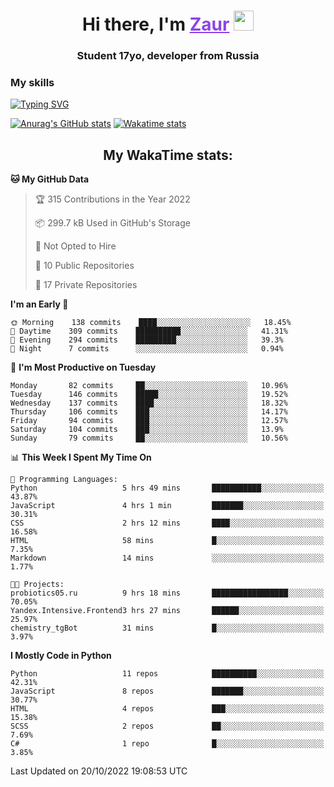 <h1 align="center">
    Hi there, I'm 
    <a href="https://t.me/skyguy" target="_blank" style="color: #8C43EA">Zaur</a>
    <img src="https://github.com/blackcater/blackcater/raw/main/images/Hi.gif" height="32">
</h1>

<h3 align="center">
    Student 17yo, developer from Russia
</h3>  

### **My skills**
[![Typing SVG](https://readme-typing-svg.herokuapp.com?font=Oxanium&duration=3000&pause=1500&color=8C43EA&height=30&lines=Python:+FastAPI,+Flask,+Aiogram,+Telethon;SQL:+PostgreSQL,+SQLite;Javascript:+React.js;HTML,+CSS+(SCSS))](https://git.io/typing-svg)

[![Anurag's GitHub stats](https://github-readme-stats.vercel.app/api?username=mrskyguy&hide_title=true&count_private=true&show_icons=true&title_color=8C43EA&icon_color=BE57EA&bg_color=30,191919,341b56&text_color=B1B1B1&border_radius=10&hide_border=true)](https://github.com/anuraghazra/github-readme-stats)
[![Wakatime stats](https://github-readme-stats.vercel.app/api/wakatime?username=skyguy&hide_title=true&show_icons=true&title_color=8C43EA&icon_color=BE57EA&bg_color=30,191919,341b56&text_color=B1B1B1&border_radius=10&hide_border=true)](https://github.com/anuraghazra/github-readme-stats)


<h2 align="center"> My WakaTime stats: </h2>

<!--START_SECTION:waka-->
**🐱 My GitHub Data** 

> 🏆 315 Contributions in the Year 2022
 > 
> 📦 299.7 kB Used in GitHub's Storage 
 > 
> 🚫 Not Opted to Hire
 > 
> 📜 10 Public Repositories 
 > 
> 🔑 17 Private Repositories  
 > 
**I'm an Early 🐤** 

```text
🌞 Morning    138 commits    ████░░░░░░░░░░░░░░░░░░░░░   18.45% 
🌆 Daytime    309 commits    ██████████░░░░░░░░░░░░░░░   41.31% 
🌃 Evening    294 commits    █████████░░░░░░░░░░░░░░░░   39.3% 
🌙 Night      7 commits      ░░░░░░░░░░░░░░░░░░░░░░░░░   0.94%

```
📅 **I'm Most Productive on Tuesday** 

```text
Monday       82 commits     ██░░░░░░░░░░░░░░░░░░░░░░░   10.96% 
Tuesday      146 commits    █████░░░░░░░░░░░░░░░░░░░░   19.52% 
Wednesday    137 commits    ████░░░░░░░░░░░░░░░░░░░░░   18.32% 
Thursday     106 commits    ███░░░░░░░░░░░░░░░░░░░░░░   14.17% 
Friday       94 commits     ███░░░░░░░░░░░░░░░░░░░░░░   12.57% 
Saturday     104 commits    ███░░░░░░░░░░░░░░░░░░░░░░   13.9% 
Sunday       79 commits     ██░░░░░░░░░░░░░░░░░░░░░░░   10.56%

```


📊 **This Week I Spent My Time On** 

```text
💬 Programming Languages: 
Python                   5 hrs 49 mins       ███████████░░░░░░░░░░░░░░   43.87% 
JavaScript               4 hrs 1 min         ███████░░░░░░░░░░░░░░░░░░   30.31% 
CSS                      2 hrs 12 mins       ████░░░░░░░░░░░░░░░░░░░░░   16.58% 
HTML                     58 mins             █░░░░░░░░░░░░░░░░░░░░░░░░   7.35% 
Markdown                 14 mins             ░░░░░░░░░░░░░░░░░░░░░░░░░   1.77%

🐱‍💻 Projects: 
probiotics05.ru          9 hrs 18 mins       █████████████████░░░░░░░░   70.05% 
Yandex.Intensive.Frontend3 hrs 27 mins       ██████░░░░░░░░░░░░░░░░░░░   25.97% 
chemistry_tgBot          31 mins             █░░░░░░░░░░░░░░░░░░░░░░░░   3.97%

```

**I Mostly Code in Python** 

```text
Python                   11 repos            ██████████░░░░░░░░░░░░░░░   42.31% 
JavaScript               8 repos             ███████░░░░░░░░░░░░░░░░░░   30.77% 
HTML                     4 repos             ███░░░░░░░░░░░░░░░░░░░░░░   15.38% 
SCSS                     2 repos             ██░░░░░░░░░░░░░░░░░░░░░░░   7.69% 
C#                       1 repo              █░░░░░░░░░░░░░░░░░░░░░░░░   3.85%

```



 Last Updated on 20/10/2022 19:08:53 UTC
<!--END_SECTION:waka-->
